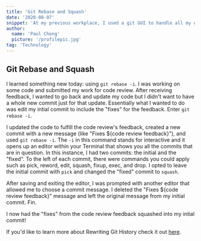 ```yaml
---
title: 'Git Rebase and Squash'
date: '2020-08-07'
snippet: 'At my previous workplace, I used a git GUI to handle all my git operations. Today, I found out and used some git commands that I had not personally used before.'
author:
  name: 'Paul Chong'
  picture: '/profilepic.jpg'
tag: 'Technology'
---
```


## Git Rebase and Squash

I learned something new today: using `git rebase -i`. I was working on some code and submitted my work for code review. After receiving feedback, I wanted to go back and update my code but I didn't want to have a whole new commit just for that update. Essentially what I wanted to do was edit my intial commit to include the "fixes" for the feedback. Enter `git rebase -i`.

I updated the code to fulfill the code review's feedback, created a new commit with a new message (like "Fixes \${code review feedback}"), and used `git rebase -i`. The `-i` in this command stands for interactive and it opens up an editor within your Terminal that shows you all the commits that are in question. In this instance, I had two commits: the initial and the "fixed". To the left of each commit, there were commands you could apply such as pick, reword, edit, squash, fixup, exec, and drop. I opted to leave the initial commit with `pick` and changed the "fixed" commit to `squash`.

After saving and exiting the editor, I was prompted with another editor that allowed me to choose a commit message. I deleted the "Fixes \${code review feedback}" message and left the original message from my initial commit. Fin.

I now had the "fixes" from the code review feedback squashed into my intial commit!

If you'd like to learn more about Rewriting Git History check it out [here](https://git-scm.com/book/en/v2/Git-Tools-Rewriting-History).
